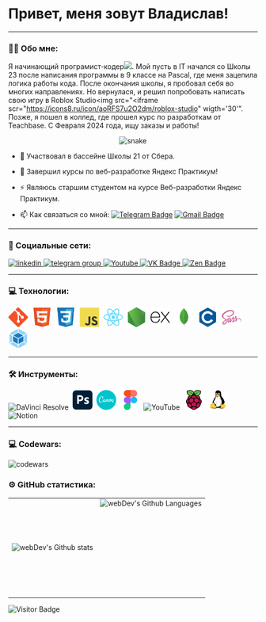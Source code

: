 # Привет, меня зовут Владислав!

---

### 👨‍💻 Обо мне:

Я начинающий програмист-кодер<img src="https://media.giphy.com/media/bGgsc5mWoryfgKBx1u/giphy.gif" width="30px">. Мой пусть в IT начался со Школы 23 после написания программы в 9 классе на Pascal, где меня зацепила логика работы кода. После окончания школы, я пробовал себя во многих направлениях. Но вернулася, и решил попробовать написать свою игру в Roblox Studio<img src="<iframe scr="https://icons8.ru/icon/aoRFS7u2O2dm/roblox-studio" wigth='30'". Позже, я пошел в коллед, где прошел курс по разработкам от Teachbase. С Февраля 2024 года, ищу заказы и работы!

<p align="center">
 <img width="600" src="assets/github-snake.svg" alt="snake"/>
</p>

- :telescope: Участвовал в бассейне Школы 21 от Сбера.

- :seedling: Завершил курсы по веб-разработке Яндекс Практикум!

- :zap: Являюсь старшим студентом на курсе Веб-разработки Яндекс Практикум.

- :mailbox: Как связаться со мной: [![Telegram Badge](https://img.shields.io/badge/-filimonovalexey-blue?style=flat&logo=Telegram&logoColor=white)](https://t.me/f1llzzz) [![Gmail Badge](https://img.shields.io/badge/-Gmail-red?style=flat&logo=Gmail&logoColor=white)](mailto:alexeyf08@gmail.com)

---

### 🤝 Социальные сети:

  <div id="badges">
    <a href="https://www.linkedin.com/in/%D0%B0%D0%BB%D0%B5%D0%BA%D1%81%D0%B5%D0%B9-%D1%84%D0%B8%D0%BB%D0%B8%D0%BC%D0%BE%D0%BD%D0%BE%D0%B2-2a0b07257/" target="_blank">
      <img src="https://cdn-icons-png.flaticon.com/512/2504/2504799.png" width="40" height="40" alt="linkedin" />
    </a>
    <a href="https://t.me/tehnomaniak07" target="_blank">
      <img src="https://cdn-icons-png.flaticon.com/512/2111/2111646.png" width="40" height="40" alt="telegram group" />
    </a>
    <a href="https://www.youtube.com/channel/UCbORpXVw1JNc0JYFSUqLWXA" target="_blank">
      <img src="https://cdn-icons-png.flaticon.com/512/3670/3670147.png" width="40" height="40" alt="Youtube"/>
    </a>
    <a href="https://vk.com/f1ll_zzz" target="_blank">
      <img src="https://cdn-icons-png.flaticon.com/512/145/145813.png" width="40" height="40" alt="VK Badge"/>
    </a>
    <a href="https://dzen.ru/tehnomaniak" target="_blank">
      <img src="https://upload.wikimedia.org/wikipedia/commons/thumb/a/ab/Yandex_Zen_logo_icon.svg/1024px-Yandex_Zen_logo_icon.svg.png" width="40" height="40" alt="Zen Badge"/>
    </a>
  </div>

---

### 💻 Технологии:

<div>
  <img src="https://github.com/devicons/devicon/blob/master/icons/git/git-original.svg" title="git" alt="git" width="40" height="40"/>&nbsp
  <img src="https://github.com/devicons/devicon/blob/master/icons/html5/html5-original.svg" title="html5" alt="html5" width="40" height="40"/>&nbsp
  <img src="https://github.com/devicons/devicon/blob/master/icons/css3/css3-original.svg" title="css" alt="css" width="40" height="40"/>&nbsp
  <img src="https://github.com/devicons/devicon/blob/master/icons/javascript/javascript-original.svg" title="javascript" alt="javascript" width="40" height="40"/>&nbsp
  <img src="https://github.com/devicons/devicon/blob/master/icons/react/react-original.svg" title="reactjs" alt="reactjs" width="40" height="40"/>&nbsp
  <img src="https://github.com/devicons/devicon/blob/master/icons/nodejs/nodejs-original.svg" title="nodejs" alt="nodejs" width="40" height="40"/>&nbsp
  <img src="https://github.com/devicons/devicon/blob/master/icons/express/express-original.svg" title="express" alt="express" width="40" height="40"/>&nbsp
  <img src="https://github.com/devicons/devicon/blob/master/icons/mongodb/mongodb-original.svg" title="mongodb" alt="mongodb" width="40" height="40"/>&nbsp
  <img src="https://github.com/devicons/devicon/blob/master/icons/c/c-plain.svg" title="C" alt="C" width="40" height="40"/>&nbsp;
  <img src="https://github.com/devicons/devicon/blob/master/icons/sass/sass-original.svg" title="sass/scss" alt="sass/scss" width="40" height="40"/>&nbsp;
  <img src="https://github.com/devicons/devicon/blob/master/icons/webpack/webpack-original.svg" title="webpack" alt="webpack" width="40" height="40"/>&nbsp;
  <!-- <img src="https://github.com/devicons/devicon/blob/master/icons/redux/redux-original.svg" title="redux" alt="redux" width="40" height="40"/>&nbsp; -->
</div>

---

### 🛠 Инструменты:

<div>
  <img src="https://upload.wikimedia.org/wikipedia/commons/9/90/DaVinci_Resolve_17_logo.svg" title="DaVinci Resolve" alt="DaVinci Resolve" width="40" height="40"/>&nbsp;
  <img src="https://github.com/devicons/devicon/blob/master/icons/photoshop/photoshop-plain.svg" title="photoshop" alt="photoshop" width="40" height="40"/>&nbsp;
  <img src="https://github.com/devicons/devicon/blob/master/icons/canva/canva-original.svg" title="canva" alt="canva" width="40" height="40"/>&nbsp;
  <img src="https://github.com/devicons/devicon/blob/master/icons/figma/figma-original.svg" title="figma" alt="figma" width="40" height="40"/>&nbsp;
  <img src="https://upload.wikimedia.org/wikipedia/commons/9/9e/YouTube_Logo_%282013-2017%29.svg" title="YouTube" alt="YouTube" width="40" height="40"/>&nbsp;
  <img src="https://github.com/devicons/devicon/blob/master/icons/raspberrypi/raspberrypi-original.svg" title="raspberrypi" alt="raspberrypi" width="40" height="40"/>&nbsp;
  <img src="https://github.com/devicons/devicon/blob/master/icons/linux/linux-original.svg" title="linux" alt="linux" width="40" height="40"/>&nbsp;
  <img src="https://upload.wikimedia.org/wikipedia/commons/e/e9/Notion-logo.svg" title="Notion" alt="Notion" width="40" height="40"/>&nbsp;
</div>

---

<!-- ### 💻 Пройденные курсы:

| Курсы                                                           | Дата              |
| ----------------------------------------------------------------| :---------------: |
| netology.ru/Старт в программировании                            | 02/2022 - 03/2022 |
| stepik.org/Основы программирования на C. Задачи.                | 02/2022 - 03/2022 |
| netology.ru/Основы верстки сайта                                | 02/2022 - 03/2022 |
| netology.ru/Первые шаги в JavaScript: создаём сайт и приложение | 02/2022 - 03/2022 |
| stepik.org/Веб-разработка для начинающих: HTML и CSS            | 02/2022 - 03/2022 |
| stepik.org/JavaScript для начинающих                            | 01/2023 - 01/2023 |
| stepik.org/Web-технологии: начальный уровень                    | 01/2023 - 01/2023 |
| practicum.yandex/Факультет Веб разработки                       | 05/2022 - xx/2023 |

--- -->

### 💻 Codewars:

![codewars](https://www.codewars.com/users/FilimonovAlexey/badges/large)

### ⚙️ GitHub статистика:

<table>
  <tr>
    <td>
      <img align="left" src="http://github-readme-streak-stats.herokuapp.com?user=FilimonovAlexey&theme=dark&background=000000" alt="webDev's Github stats" />
    </td>
    <td>
      <img height="195px" align="right" alt="webDev's Github Languages" src="https://github-readme-stats-sigma-five.vercel.app/api/top-langs/?username=FilimonovAlexey&layout=compact&theme=vision-friendly-dark" />
    </td>
  </tr>
</table>

![Visitor Badge](https://visitor-badge.laobi.icu/badge?page_id=filimonovalexey)
